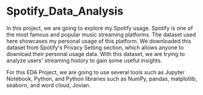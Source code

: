 # Spotify_Data_Analysis
In this project, we are going to explore my Spotify usage. Spotify is one of the most famous and popular music streaming platforms. The dataset used here showcases my personal usage of this platform. We downloaded this dataset from Spotify's Privacy Setting section, which allows anyone to download their personal usage data. With this dataset, we are trying to analyze users' streaming history to gain some useful insights.

For this EDA Project, we are going to use several tools such as Jupyter Notebook, Python, and Python libraries such as NumPy, pandas, matplotlib, seaborn, and word cloud, Jovian.
